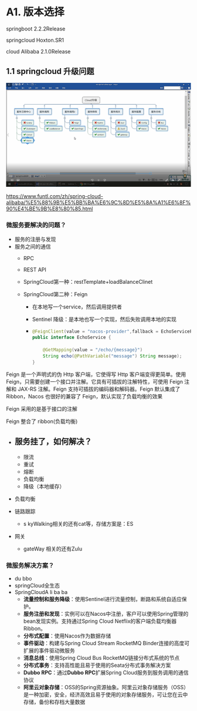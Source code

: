 # A1. 版本选择

springboot 2.2.2Release

springcloud Hoxton.SR1

cloud Alibaba 2.1.0Release

## 1.1 springcloud 升级问题

![](.\springcloud升级.png)



https://www.funtl.com/zh/spring-cloud-alibaba/%E5%88%9B%E5%BB%BA%E6%9C%8D%E5%8A%A1%E6%8F%90%E4%BE%9B%E8%80%85.html

### 微服务要解决的问题？

- 服务的注册与发现
- 服务之间的通信
  - RPC 
  
  - REST API
  
  - SpringCloud第一种：restTemplate+loadBalanceClinet
  
  - SpringCloud第二种：Feign
  
    - 在本地写一个service，然后调用提供者
  
    - Sentinel 降级：是本地也写一个实现，然后失败调用本地的实现
  
    - ```java
      @FeignClient(value = "nacos-provider",fallback = EchoServiceFallback.class)
      public interface EchoService {
      
          @GetMapping(value = "/echo/{message}")
          String echo(@PathVariable("message") String message);
      }
      ```

Feign 是一个声明式的伪 Http 客户端，它使得写 Http 客户端变得更简单。使用 Feign，只需要创建一个接口并注解。它具有可插拔的注解特性，可使用 Feign 注解和 JAX-RS 注解。Feign 支持可插拔的编码器和解码器。Feign 默认集成了 Ribbon，Nacos 也很好的兼容了 Feign，默认实现了负载均衡的效果

Feign 采用的是基于接口的注解

Feign 整合了 ribbon(负载均衡)

- 服务挂了，如何解决？
  - 
  - 限流
  - 重试
  - 熔断
  - 负载均衡
  - 降级（本地缓存）
- 负载均衡

- 链路跟踪
  - s kyWalking相关的还有cat等，存储方案是：ES
- 网关
  - gateWay 相关的还有Zulu



###  微服务解决方案？

- du bbo
- springCloud全生态
- SpringCloudA li ba ba
  - **流量控制和服务降级**：使用Sentinel进行流量控制，断路和系统自适应保护。
  - **服务注册和发现**：实例可以在Nacos中注册，客户可以使用Spring管理的bean发现实例。支持通过Spring Cloud Netflix的客户端负载均衡器Ribbon。
  - **分布式配置**：使用Nacos作为数据存储
  - **事件驱动**：构建与Spring Cloud Stream RocketMQ Binder连接的高度可扩展的事件驱动微服务
  - **消息总线**：使用Spring Cloud Bus RocketMQ链接分布式系统的节点
  - **分布式事务**：支持高性能且易于使用的Seata分布式事务解决方案
  - **Dubbo RPC**：通过**Dubbo RPC**扩展Spring Cloud服务到服务调用的通信协议
  - **阿里云对象存储**：OSS的Spring资源抽象。阿里云对象存储服务（OSS）是一种加密，安全，经济高效且易于使用的对象存储服务，可让您在云中存储，备份和存档大量数据